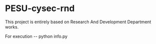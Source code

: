 # PESU-cysec-rnd
This project is entirely based on Research And Development Department works.


For execution -- 
python info.py

